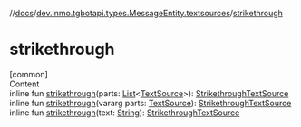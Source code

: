 //[docs](../../index.md)/[dev.inmo.tgbotapi.types.MessageEntity.textsources](index.md)/[strikethrough](strikethrough.md)



# strikethrough  
[common]  
Content  
inline fun [strikethrough](strikethrough.md)(parts: [List](https://kotlinlang.org/api/latest/jvm/stdlib/kotlin.collections/-list/index.html)<[TextSource](../dev.inmo.tgbotapi.CommonAbstracts/-text-source/index.md)>): [StrikethroughTextSource](-strikethrough-text-source/index.md)  
inline fun [strikethrough](strikethrough.md)(vararg parts: [TextSource](../dev.inmo.tgbotapi.CommonAbstracts/-text-source/index.md)): [StrikethroughTextSource](-strikethrough-text-source/index.md)  
inline fun [strikethrough](strikethrough.md)(text: [String](https://kotlinlang.org/api/latest/jvm/stdlib/kotlin/-string/index.html)): [StrikethroughTextSource](-strikethrough-text-source/index.md)  




